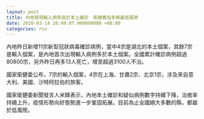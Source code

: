 ```yaml
---
layout: post
title: 內地首現輸入病例高於本土確診　衛健委指多縣屬低風險
date: 2020-03-14 16:49:07.000000000 +08:00
categories: rss
---
```


內地昨日新增11宗新型冠狀病毒確診病例，當中4宗是湖北的本土個案，其餘7宗是輸入個案，是內地首次出現輸入病例多於本土個案。全國累計確診病例超過80800宗，另外昨日再多13人死亡，增至超過3100人不治。

國家衛健委公布，7宗的輸入個案，4宗在上海、甘肅2宗、北京1宗，涉及來自意大利、美國、沙特阿拉伯的旅客。

國家衛健委新聞發言人米鋒表示，內地本土確診和疑似病例數字持續下降，治癒率持續上升，疫情形勢向好態勢進一步鞏固拓展。目前為止全國絕大多數的縣，都屬於低風險。
